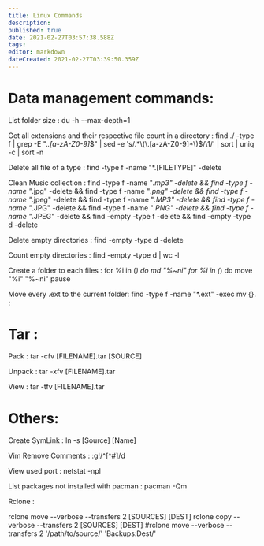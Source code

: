 ```yaml
---
title: Linux Commands
description: 
published: true
date: 2021-02-27T03:57:38.588Z
tags: 
editor: markdown
dateCreated: 2021-02-27T03:39:50.359Z
---
```


# Data management commands:

List folder size : du -h --max-depth=1

Get all extensions and their respective file count in a directory : find ./ -type f | grep -E ".*\.[a-zA-Z0-9]*$" | sed -e 's/.*\(\.[a-zA-Z0-9]*\)$/\1/' | sort | uniq -c | sort -n

Delete all file of a type : find -type f -name "*.[FILETYPE]" -delete

Clean Music collection : find -type f -name "*.mp3" -delete && find -type f -name "*.jpg" -delete && find -type f -name "*.png" -delete && find -type f -name "*.jpeg" -delete && find -type f -name "*.MP3" -delete && find -type f -name "*.JPG" -delete && find -type f -name "*.PNG" -delete && find -type f -name "*.JPEG" -delete && find -empty -type f -delete && find -empty -type d -delete

Delete empty directories :
find -empty -type d -delete

Count empty directories :
find -empty -type d | wc -l

Create a folder to each files :
for %i in (*) do md "%~ni"
for %i in (*) do move "%i" "%~ni"
pause


Move every .ext to the current folder:
find -type f -name "*.ext" -exec mv {}. \;

# Tar :

Pack :
tar -cfv [FILENAME].tar [SOURCE]

Unpack :
tar -xfv [FILENAME].tar

View :
tar -tfv [FILENAME].tar

# Others:

Create SymLink : ln -s [Source] [Name]

Vim Remove Comments : :g!/^[^#]/d

View used port : netstat -npl 

List packages not installed with pacman : pacman -Qm

Rclone :

rclone move --verbose --transfers 2 [SOURCES] [DEST]
rclone copy --verbose --transfers 2 [SOURCES] [DEST]
#rclone move --verbose --transfers 2  '/path/to/source/' 'Backups:Dest/'
